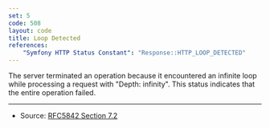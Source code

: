 ```yaml
---
set: 5
code: 508
layout: code
title: Loop Detected
references:
    "Symfony HTTP Status Constant": "Response::HTTP_LOOP_DETECTED"
---
```


The server terminated an operation because it encountered an infinite
loop while processing a request with "Depth: infinity". This status
indicates that the entire operation failed.

---

* Source: [RFC5842 Section 7.2][1]

[1]: <{{site.rfcUrl}}/rfc5842#section-7.2>
